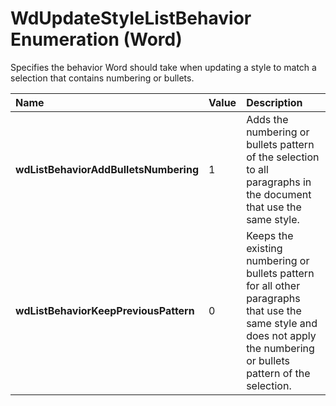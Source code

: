 
# WdUpdateStyleListBehavior Enumeration (Word)

Specifies the behavior Word should take when updating a style to match a selection that contains numbering or bullets.



|**Name**|**Value**|**Description**|
|:-----|:-----|:-----|
| **wdListBehaviorAddBulletsNumbering**|1|Adds the numbering or bullets pattern of the selection to all paragraphs in the document that use the same style.|
| **wdListBehaviorKeepPreviousPattern**|0|Keeps the existing numbering or bullets pattern for all other paragraphs that use the same style and does not apply the numbering or bullets pattern of the selection. |
